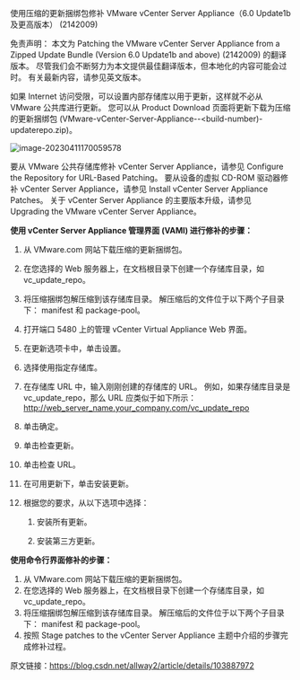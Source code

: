 使用压缩的更新捆绑包修补 VMware vCenter Server Appliance（6.0 Update1b 及更高版本） (2142009)



免责声明： 本文为 Patching the VMware vCenter Server Appliance from a Zipped Update Bundle (Version 6.0 Update1b and above) (2142009) 的翻译版本。 尽管我们会不断努力为本文提供最佳翻译版本，但本地化的内容可能会过时。 有关最新内容，请参见英文版本。



如果 Internet 访问受限，可以设置内部存储库以用于更新，这样就不必从 VMware 公共库进行更新。 您可以从 Product Download 页面将更新下载为压缩的更新捆绑包 (VMware-vCenter-Server-Appliance-<product-version>-<build-number)-updaterepo.zip)。

![image-20230411170059578](C:\Users\11650\AppData\Roaming\Typora\typora-user-images\image-20230411170059578.png)

要从 VMware 公共存储库修补 vCenter Server Appliance，请参见 Configure the Repository for URL-Based Patching。 要从设备的虚拟 CD-ROM 驱动器修补 vCenter Server Appliance，请参见 Install vCenter Server Appliance Patches。 关于 vCenter Server Appliance 的主要版本升级，请参见 Upgrading the VMware vCenter Server Appliance。



**使用 vCenter Server Appliance 管理界面 (VAMI) 进行修补的步骤：**

1. 从 VMware.com 网站下载压缩的更新捆绑包。

2. 在您选择的 Web 服务器上，在文档根目录下创建一个存储库目录，如 vc_update_repo。

3. 将压缩捆绑包解压缩到该存储库目录。 解压缩后的文件位于以下两个子目录下： manifest 和 package-pool。

4. 打开端口 5480 上的管理 vCenter Virtual Appliance Web 界面。

5. 在更新选项卡中，单击设置。

6. 选择使用指定存储库。

7. 在存储库 URL 中，输入刚刚创建的存储库的 URL。 例如，如果存储库目录是 vc_update_repo，那么 URL 应类似于如下所示： http://web_server_name.your_company.com/vc_update_repo

8. 单击确定。

9. 单击检查更新。

10. 单击检查 URL。

11. 在可用更新下，单击安装更新。

12. 根据您的要求，从以下选项中选择：

    1. 安装所有更新。

    2. 安装第三方更新。

       

**使用命令行界面修补的步骤：**

1. 从 VMware.com 网站下载压缩的更新捆绑包。
2. 在您选择的 Web 服务器上，在文档根目录下创建一个存储库目录，如 vc_update_repo。
3. 将压缩捆绑包解压缩到该存储库目录。 解压缩后的文件位于以下两个子目录下： manifest 和 package-pool。
4. 按照 Stage patches to the vCenter Server Appliance 主题中介绍的步骤完成修补过程。


原文链接：https://blog.csdn.net/allway2/article/details/103887972